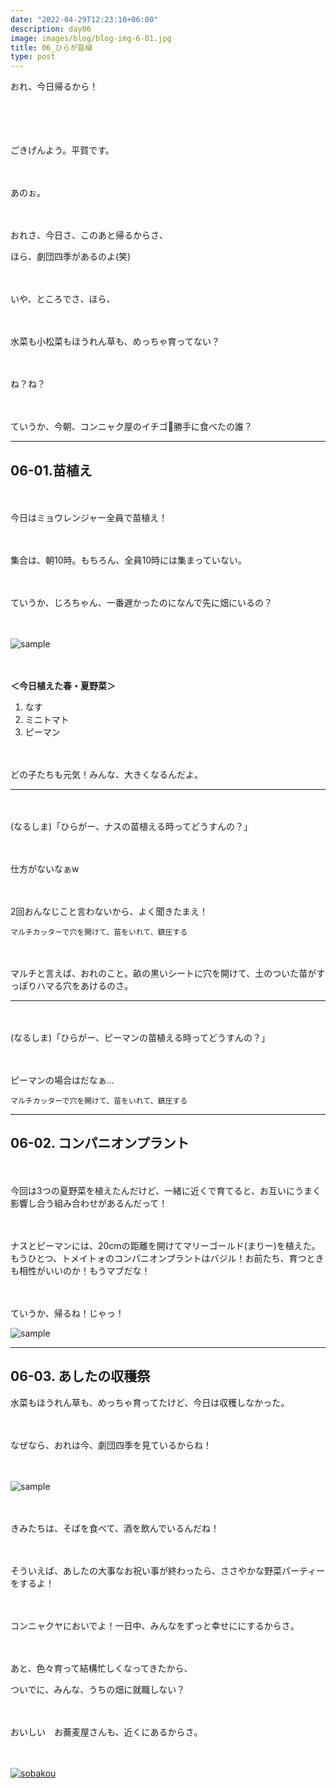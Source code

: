 ```yaml
---
date: "2022-04-29T12:23:10+06:00"
description: day06
image: images/blog/blog-img-6-01.jpg
title: 06_ひらが苗植
type: post
---
```


おれ、今日帰るから！

　

　

ごきげんよう。平賀です。


　

あのぉ。

　

おれさ、今日さ、このあと帰るからさ、

ほら、劇団四季があるのよ(笑)

　

いや、ところでさ、ほら、

　

水菜も小松菜もほうれん草も、めっちゃ育ってない？

　

ね？ね？

　

ていうか、今朝、コンニャク屋のイチゴ🍓勝手に食べたの誰？


----


## 06-01.苗植え

　

今日はミョウレンジャー全員で苗植え！

　

集合は、朝10時。もちろん、全員10時には集まっていない。

　

ていうか、じろちゃん、一番遅かったのになんで先に畑にいるの？

　

![sample](https://mrunadon.github.io/caffeproject/images/blog/blog-img-6-02.jpg)

　

**＜今日植えた春・夏野菜＞**
1. なす
2. ミニトマト
3. ピーマン

　

どの子たちも元気！みんな、大きくなるんだよ。


---

　

(なるしま)「ひらがー、ナスの苗植える時ってどうすんの？」

　

仕方がないなぁw 

　

2回おんなじこと言わないから、よく聞きたまえ！


```
マルチカッターで穴を開けて、苗をいれて、鎮圧する
```

　

マルチと言えば、おれのこと。畝の黒いシートに穴を開けて、土のついた苗がすっぽりハマる穴をあけるのさ。


---

　

(なるしま)「ひらがー、ピーマンの苗植える時ってどうすんの？」

　

ピーマンの場合はだなぁ...

```
マルチカッターで穴を開けて、苗をいれて、鎮圧する
```


----


## 06-02. コンパニオンプラント

　

今回は3つの夏野菜を植えたんだけど、一緒に近くで育てると、お互いにうまく影響し合う組み合わせがあるんだって！

　

ナスとピーマンには、20cmの距離を開けてマリーゴールド(まりー)を植えた。もうひとつ、トメイトォのコンパニオンプラントはバジル！お前たち、育つときも相性がいいのか！もうマブだな！

　

ていうか、帰るね！じゃっ！

![sample](https://mrunadon.github.io/caffeproject/images/blog/blog-img-6-03.jpg)



----


## 06-03. あしたの収穫祭

水菜もほうれん草も、めっちゃ育ってたけど、今日は収穫しなかった。

　

なぜなら、おれは今、劇団四季を見ているからね！

　

![sample](https://mrunadon.github.io/caffeproject/images/blog/blog-img-6-05jpg)

　

きみたちは、そばを食べて、酒を飲んでいるんだね！

　

そういえば、あしたの大事なお祝い事が終わったら、ささやかな野菜パーティーをするよ！

　

コンニャクヤにおいでよ！一日中、みんなをずっと幸せににするからさ。

　

あと、色々育って結構忙しくなってきたから、

ついでに、みんな、うちの畑に就職しない？

　

おいしい　お蕎麦屋さんも、近くにあるからさ。

　

[![sobakou](https://mrunadon.github.io/caffeproject/images/blog/blog-img-6-05.jpg)](http://sobakou.com/)

